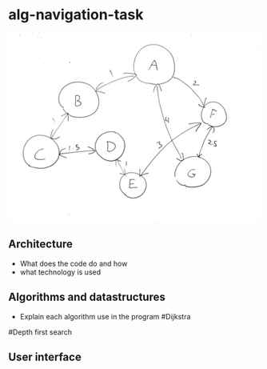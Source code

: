 # alg-navigation-task

![test](graph.png)

## Architecture
- What does the code do and how
- what technology is used


## Algorithms and datastructures
- Explain each algorithm use in the program
#Dijkstra

#Depth first search

## User interface

